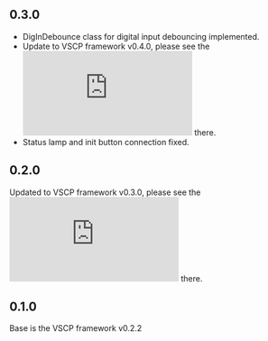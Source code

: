 ## 0.3.0

- DigInDebounce class for digital input debouncing implemented.
- Update to VSCP framework v0.4.0, please see the ![changelog](https://github.com/BlueAndi/vscp-framework/blob/v0.4.0/CHANGELOG.md) there.
- Status lamp and init button connection fixed.

## 0.2.0

Updated to VSCP framework v0.3.0, please see the ![changelog](https://github.com/BlueAndi/vscp-framework/blob/v0.3.0/CHANGELOG.md) there.

## 0.1.0

Base is the VSCP framework v0.2.2
